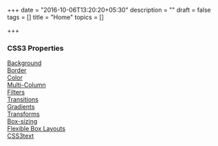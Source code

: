 +++
date = "2016-10-06T13:20:20+05:30"
description = ""
draft = false
tags = []
title = "Home"
topics = []

+++

<h3>CSS3 Properties</h3>

<a href="/post/background">Background</a><br>
<a href="/post/border">Border</a><br>
<a href="/post/color">Color</a><br>
<a href="/post/multi-column">Multi-Column</a><br>
<a href="/post/filters">Filters</a><br>
<a href="/post/transitions">Transitions</a><br>
<a href="/post/gradients">Gradients</a><br>
<a href="/post/transforms">Transforms</a><br>
<a href="/post/box-sizing">Box-sizing</a><br>
<a href="/post/flexiblebox">Flexible Box Layouts</a><br>
<a href="/post/css3text">CSS3text</a><br>